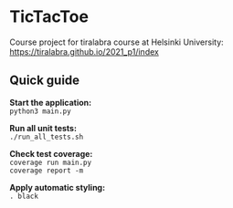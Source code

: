 # TicTacToe
Course project for tiralabra course at Helsinki University:  
https://tiralabra.github.io/2021_p1/index

## Quick guide
**Start the application:**  
`python3 main.py`

**Run all unit tests:**  
`./run_all_tests.sh`

**Check test coverage:**  
 `coverage run main.py`  
 `coverage report -m`

**Apply automatic styling:**  
`. black`  

